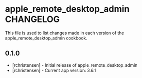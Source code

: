 apple_remote_desktop_admin CHANGELOG
====================================

This file is used to list changes made in each version of the apple_remote_desktop_admin cookbook.

0.1.0
-----
- [rchristensen] - Initial release of apple_remote_desktop_admin
- [rchristensen] - Current app version: 3.6.1
